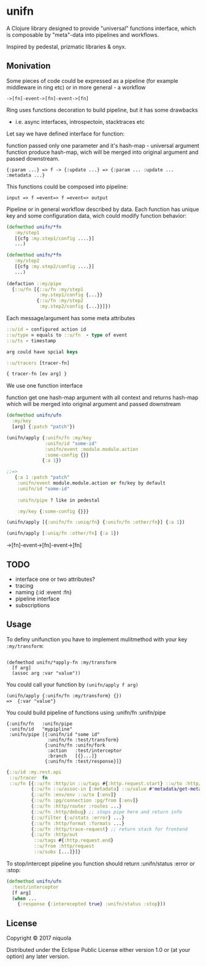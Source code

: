 # unifn

A Clojure library designed to provide "universal"
functions interface, which is composable by "meta"-data
into pipelines and workflows. 

Inspired by pedestal, prizmatic libraries & onyx.


## Monivation

Some pieces of code could be expressed 
as a pipeline (for example middleware in ring etc) or in more 
general - a workflow


```
->[fn]-event->[fn]-event->[fn]

```

Ring uses functions decoration to build pipeline, but it has some drawbacks
- i.e. async interfaces, introspectoin, stacktraces etc

Let say we have defined interface for function:

function passed only one parameter and it's hash-map - universal argument
function produce hash-map, wich will be merged into original argument and
passed downstream.

```
{:param ...} => f -> {:update ...} => {:param ... :update ... :metadata ...}
```

This functions could be composed into pipeline:

```
input => f =event=> f =event=> output

```

Pipeline or in general workflow described by data. 
Each function has unique key and some configuration data, wich could modify
function behavior:


```clj
(defmethod unifn/*fn
   :my/step1
   [{cfg :my.step1/config ....}]
   ...)

(defmethod unifn/*fn
   :my/step2
   [{cfg :my.step2/config ....}]
   ...)
   
(defaction ::my/pipe
  {::u/fn [{::u/fn :my/step1
            :my.step1/config {...}}
           {::u/fn :my/step2
            :my.step2/config {...}}]})
```


Each message/argument has some meta attributes

```clj
::u/id - configured action id
::u/type = equals to ::u/fn  - type of event
::u/ts - timestamp

arg could have spcial keys

::u/tracers [tracer-fn]

{ tracer-fn [ev arg] }

```

We use one function interface

function get one hash-map argument with all context 
and returns hash-map which will be merged into original argument and passed
downstream

``` clj
(defmethod unifn/ufn 
  :my/key
  [arg] {:patch "patch"})

(unifn/apply {:unifn/fn :my/key
              :unifn/id "some-id"
              :unifn/event :module.module.action
              :some-config {}} 
             {:a 1}) 

;;=> 
   {:a 1 :patch "patch" 
    :unifn/event module.module.action or fn/key by default
    :unifn/id "some-id"
    
    :unifn/pipe ? like in pedestal

    :my/key {:some-config {}}}

(unifn/apply [{:unifn/fn :uniq/fn} {:unifn/fn :other/fn}] {:a 1})

(unifn/apply [:uniq/fn :other/fn] {:a 1})

```

->[fn]-event->[fn]-event->[fn]


## TODO

* interface one or two attributes?
* tracing
* naming {:id :event :fn}
* pipeline interface
* subscriptions


## Usage


To definy unifunction you have to
implement mulitmethod with your key `:my/transform`:

```

(defmethod unifn/*apply-fn :my/transform
  [f arg]
  (assoc arg :var "value"))
```


You could call your function by `(unifn/apply f arg)`


```
(unifn/apply {:unifn/fn :my/transform} {}) 
=>  {:var "value"}

```

You could build pipeline of functions using :unifn/fn :unifn/pipe


```
{:unifn/fn   :unifn/pipe
 :unifn/id   "mypipline"
 :unifn/pipe [{:unifn/id "some id"
               :unifn/fn :test/transform}
              {:unifn/fn :unifn/fork
               :action   :test/interceptor
               :branch   [{}...]}
              {:unifn/fn :test/response}]}
```


```clj
{::u/id :my.rest.api
 ::u/tracer  fn 
 ::u/fn [{::u/fn :http/in ::u/tags #{:http.request.start} ::u/to :http/request}
         {::u/fn ::u/assoc-in [:metadata] ::u/value #'metadata/get-metadata'}
         {::u/fn :env/env ::u/to [:env]}
         {::u/fn :pg/connection :pg/from [:env]}
         {::u/fn :http/router :routes ...}
         {::u/fn :http/debug} ;; stops pipe here and return info
         {::u/filter {:u/stats :error} ...}
         {::u/fn :http/format :formats ...}
         {::u/fn :http/trace-request} ;; return stack for frontend
         {::u/fn :http/out 
          ::u/tags #{:http.request.end} 
          ::u/from :http/request
          ::u/subs [...]}]}
```


To stop/intercept pipeline you function should return :unifn/status :error or :stop:


```clj
(defmethod unifn/ufn 
  :test/interceptor
  [f arg]
  (when ...
    {:response {:interecepted true} :unifn/status :stop}))
```

## License

Copyright © 2017 niquola

Distributed under the Eclipse Public License either version 1.0 or (at
your option) any later version.
